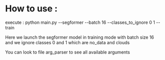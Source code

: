 # How to use :

execute : python main.py --segformer --batch 16 --classes_to_ignore 0 1 --train

Here we launch the segformer model in training mode with batch size 16 and we ignore classes 0 and 1 which are no_data and clouds 

You can look to file arg_parser to see all available arguments



